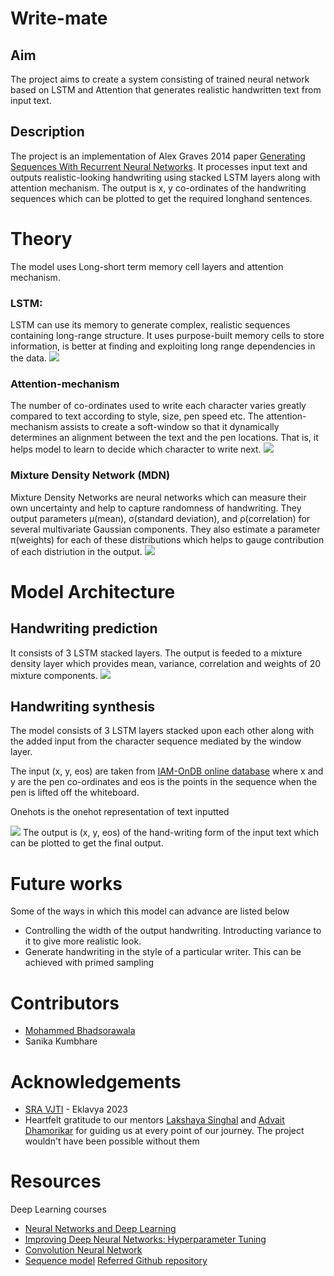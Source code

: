 
# Write-mate

## Aim

The project aims to create a system consisting of trained neural network based on LSTM and Attention that generates realistic handwritten text from input text. 

## Description
The project is an implementation of Alex Graves 2014 paper [Generating Sequences With
Recurrent Neural Networks](https://arxiv.org/abs/1308.0850). It processes input text and outputs realistic-looking handwriting using stacked LSTM layers along with attention mechanism. The output is x, y co-ordinates of the handwriting sequences which can be plotted to get the required longhand sentences.

# Theory

The model uses Long-short term memory cell layers and attention mechanism.

### LSTM: 
LSTM can use its memory to generate complex,
realistic sequences containing long-range structure. It uses purpose-built memory cells to store information, is better at finding and exploiting long range dependencies in the data.
![](https://www.mdpi.com/sensors/sensors-21-05625/article_deploy/html/images/sensors-21-05625-g001.png)

### Attention-mechanism
The number of co-ordinates used to write
each character varies greatly compared to text according to style, size, pen speed etc. The attention-mechanism assists to create a soft-window so that it dynamically determines an alignment between the text and the pen locations. That is, it helps model to learn to decide which character to write next.
![](https://www.scaler.com/topics/images/attention-mechanism-deep-learning-featured-1.webp)

### Mixture Density Network (MDN)
Mixture Density Networks are neural networks which can measure their own uncertainty and help to capture randomness of handwriting. They output parameters μ(mean), σ(standard deviation), and ρ(correlation) for several multivariate Gaussian components. They also estimate a parameter π(weights) for each of these distributions which helps to gauge contribution of each distriution in the output.
![](https://ai2-s2-public.s3.amazonaws.com/figures/2017-08-08/1f53d4344df7e9670e7701be9594ce3f42ad2234/15-Figure1-1.png)

# Model Architecture
## Handwriting prediction
It consists of 3 LSTM stacked layers. The output is feeded to a mixture density layer which provides mean, variance, correlation and weights of 20 mixture components.
![](https://miro.medium.com/v2/resize:fit:1051/1*Hc2IazDoQm94gWIVNICVyA.png)
## Handwriting synthesis
The model consists of 3 LSTM layers stacked upon each other along with the added input from the character sequence mediated by the window layer. 

The input (x, y, eos) are taken from [IAM-OnDB online database](https://fki.tic.heia-fr.ch/databases/iam-on-line-handwriting-database) where x and y are the pen co-ordinates and eos is the points in the sequence when the pen is lifted off the whiteboard.

Onehots is the onehot representation of text inputted

![](https://greydanus.github.io/assets/scribe/model_unrolled.png)
The output is (x, y, eos) of the hand-writing form of the input text which can be plotted to get the final output.

# Future works
Some of the ways in which this model can advance are listed below

- Controlling the width of the output handwriting. Introducting variance to it to give more realistic look.
- Generate handwriting in the style of a particular writer. This can be achieved with primed sampling

# Contributors
- [Mohammed Bhadsorawala](https://github.com/mohammed052)
- Sanika Kumbhare

# Acknowledgements
- [SRA VJTI](https://sravjti.in/) - Eklavya 2023
- Heartfelt gratitude to our mentors [Lakshaya Singhal](https://github.com/LakshayaSinghal) and [Advait Dhamorikar](https://github.com/advait-0) for guiding us at every point of our journey. The project wouldn't have been possible without them

# Resources
Deep Learning courses
- [Neural Networks and Deep Learning](https://www.coursera.org/learn/neural-networks-deep-learning/home/week/1)
- [Improving Deep Neural Networks: Hyperparameter Tuning](https://www.coursera.org/learn/deep-neural-network/home/week/1)
- [Convolution Neural Network](https://www.coursera.org/learn/convolutional-neural-networks/home/week/1)
- [Sequence model](https://www.coursera.org/learn/nlp-sequence-models/home/week/1)
[Referred Github repository](https://github.com/sjvasquez/handwriting-synthesis)


